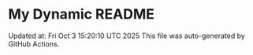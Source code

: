# My Dynamic README
Updated at: Fri Oct  3 15:20:10 UTC 2025
This file was auto-generated by GitHub Actions.
